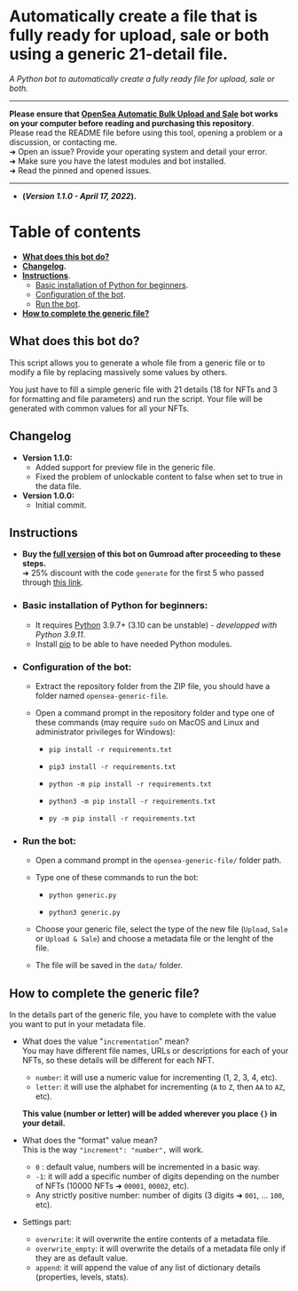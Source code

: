 # Automatically create a file that is fully ready for upload, sale or both using a generic 21-detail file.
_A Python bot to automatically create a fully ready file for upload, sale or both._

---

**Please ensure that [OpenSea Automatic Bulk Upload and Sale](https://github.com/maximedrn/opensea-automatic-bulk-upload-and-sale) bot works on your computer before reading and purchasing this repository**.  
Please read the README file before using this tool, opening a problem or a discussion, or contacting me.  
➜ Open an issue? Provide your operating system and detail your error.  
➜ Make sure you have the latest modules and bot installed.  
➜ Read the pinned and opened issues.

---

* **(_Version 1.1.0 - April 17, 2022_).**

# Table of contents

* **[What does this bot do?](#what-does-this-bot-do)**
* **[Changelog](#changelog).**
* **[Instructions](#instructions)**.
  * [Basic installation of Python for beginners](#basic-installation-of-python-for-beginners).
  * [Configuration of the bot](#configuration-of-the-bot).
  * [Run the bot](#run-the-bot).
* **[How to complete the generic file?](#how-to-complete-the-generic-file)**

## What does this bot do?

This script allows you to generate a whole file from a generic file or to modify a file by replacing massively some values by others.

You just have to fill a simple generic file with 21 details (18 for NFTs and 3 for formatting and file parameters) and run the script. Your file will be generated with common values for all your NFTs.

## Changelog

* **Version 1.1.0:**
  * Added support for preview file in the generic file.
  * Fixed the problem of unlockable content to false when set to true in the data file.
* **Version 1.0.0:**
  * Initial commit.

## Instructions

* **Buy the [full version](https://maximedrn.gumroad.com/l/opensea-generic-file) of this bot on Gumroad after proceeding to these steps.**  
  ➜ 25% discount with the code `generate` for the first 5 who passed through [this link](https://maximedrn.gumroad.com/l/opensea-generic-file/generate).
* ### Basic installation of Python for beginners:
  * It requires [Python](https://www.python.org/) 3.9.7+ (3.10 can be unstable) - _developped with Python 3.9.11_.
  * Install [pip](https://pip.pypa.io/en/stable/installation/) to be able to have needed Python modules.

* ### Configuration of the bot:
  * Extract the repository folder from the ZIP file, you should have a folder named  `opensea-generic-file`.
  * Open a command prompt in the repository folder and type one of these commands (may require ``sudo`` on MacOS and Linux and administrator privileges for Windows):
    
    * ```
      pip install -r requirements.txt
      ```
    * ```
      pip3 install -r requirements.txt
      ```
    * ```
      python -m pip install -r requirements.txt
      ```
    * ```
      python3 -m pip install -r requirements.txt
      ```
    * ```
      py -m pip install -r requirements.txt
      ```
* ### Run the bot:
  * Open a command prompt in the `opensea-generic-file/` folder path.
  * Type one of these commands to run the bot:
    
    * ```
      python generic.py
      ```
    * ```
      python3 generic.py
      ```
   * Choose your generic file, select the type of the new file (`Upload`, `Sale` or `Upload & Sale`) and choose a metadata file or the lenght of the file.
   * The file will be saved in the `data/` folder.

## How to complete the generic file?

In the details part of the generic file, you have to complete with the value you want to put in your metadata file.

* What does the value "`incrementation`" mean?  
  You may have different file names, URLs or descriptions for each of your NFTs, so these details will be different for each NFT.
  * `number`: it will use a numeric value for incrementing (1, 2, 3, 4, etc).
  * ``letter``: it will use the alphabet for incrementing (`A` to `Z`, then `AA` to `AZ`, etc).
  
  **This value (number or letter) will be added wherever you place `{}` in your detail.**

* What does the "format" value mean?  
  This is the way `"increment": "number",` will work.
  * `0` : default value, numbers will be incremented in a basic way.
  * `-1`: it will add a specific number of digits depending on the number of NFTs (10000 NFTs ➜ `00001`, `00002`, etc).
  * Any strictly positive number: number of digits (3 digits ➜ `001`, ... `100`, etc).

* Settings part:
  * `overwrite`: it will overwrite the entire contents of a metadata file.
  * `overwrite_empty`: it will overwrite the details of a metadata file only if they are as default value.
  * `append`: it will append the value of any list of dictionary details (properties, levels, stats).
